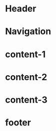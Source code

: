<html>
<head>
    <link rel="stylesheet" href="style.css">
</head>
<body>
    <div class="header">
        <h1>Header</h1>
    </div>
    <div class="nav-bar">
            <h1>Navigation</h1>
    </div>
    <div class="content-area">
        <div class="content-1 content">
            <h1>content-1</h1>
        </div>
        <div class="content-2 content">
            <h1>content-2</h1>
        </div>
        <div class="content-3 content">
            <h1>content-3</h1>
        </div>
    </div>
    <div class="footer">
        <h1>footer</h1>
    </div>
</body>
</html>
